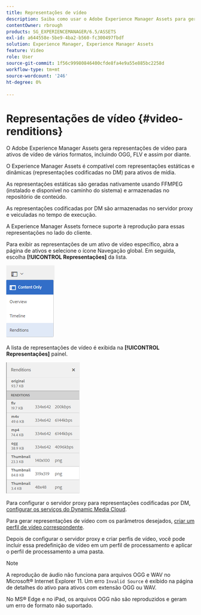 ```yaml
---
title: Representações de vídeo
description: Saiba como usar o Adobe Experience Manager Assets para gerar representações de vídeo para ativos de vídeo de vários formatos, incluindo OGG, FLV e assim por diante.
contentOwner: rbrough
products: SG_EXPERIENCEMANAGER/6.5/ASSETS
exl-id: a644558e-5be9-4ba2-b560-fc300497fbdf
solution: Experience Manager, Experience Manager Assets
feature: Video
role: User
source-git-commit: 1f56c99980846400cfde8fa4e9a55e885bc2258d
workflow-type: tm+mt
source-wordcount: '246'
ht-degree: 0%

---
```


# Representações de vídeo {#video-renditions}

O Adobe Experience Manager Assets gera representações de vídeo para ativos de vídeo de vários formatos, incluindo OGG, FLV e assim por diante.

O Experience Manager Assets é compatível com representações estáticas e dinâmicas (representações codificadas no DM) para ativos de mídia.

As representações estáticas são geradas nativamente usando FFMPEG (instalado e disponível no caminho do sistema) e armazenadas no repositório de conteúdo.

As representações codificadas por DM são armazenadas no servidor proxy e veiculadas no tempo de execução.

A Experience Manager Assets fornece suporte à reprodução para essas representações no lado do cliente.

Para exibir as representações de um ativo de vídeo específico, abra a página de ativos e selecione o ícone Navegação global. Em seguida, escolha **[!UICONTROL Representações]** da lista.

![chlimage_1-478](assets/chlimage_1-478.png)

A lista de representações de vídeo é exibida na **[!UICONTROL Representações]** painel.

![chlimage_1-479](assets/chlimage_1-479.png)

Para configurar o servidor proxy para representações codificadas por DM, [configurar os serviços do Dynamic Media Cloud](config-dynamic.md).

Para gerar representações de vídeo com os parâmetros desejados, [criar um perfil de vídeo correspondente](video-profiles.md).

Depois de configurar o servidor proxy e criar perfis de vídeo, você pode incluir essa predefinição de vídeo em um perfil de processamento e aplicar o perfil de processamento a uma pasta.

>[!NOTE]
>
>A reprodução de áudio não funciona para arquivos OGG e WAV no Microsoft® Internet Explorer 11. Um erro `Invalid Source` é exibido na página de detalhes do ativo para ativos com extensão OGG ou WAV.
>
>No MS® Edge e no iPad, os arquivos OGG não são reproduzidos e geram um erro de formato não suportado.
